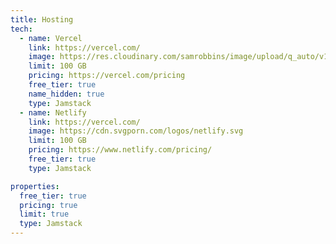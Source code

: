 ```yaml
---
title: Hosting
tech:
  - name: Vercel
    link: https://vercel.com/
    image: https://res.cloudinary.com/samrobbins/image/upload/q_auto/v1597140162/Vercel_zgou38.svg
    limit: 100 GB
    pricing: https://vercel.com/pricing
    free_tier: true
    name_hidden: true
    type: Jamstack
  - name: Netlify
    link: https://vercel.com/
    image: https://cdn.svgporn.com/logos/netlify.svg
    limit: 100 GB
    pricing: https://www.netlify.com/pricing/
    free_tier: true
    type: Jamstack

properties:
  free_tier: true
  pricing: true
  limit: true
  type: Jamstack
---
```

